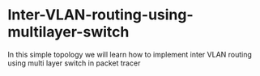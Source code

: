 # Inter-VLAN-routing-using-multilayer-switch
In this simple topology we will learn how to implement inter VLAN routing using multi layer switch in packet tracer 

